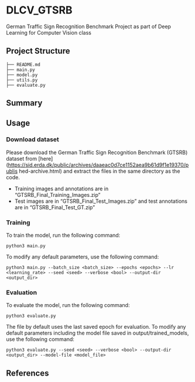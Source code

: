# DLCV_GTSRB
German Traffic Sign Recognition Benchmark Project as part of Deep Learning for Computer Vision class

## Project Structure

```
├── README.md
├── main.py
├── model.py
├── utils.py
├── evaluate.py

```

## Summary 


## Usage

### Download dataset

Please download the German Traffic Sign Recognition Benchmark (GTSRB) dataset from [here](https://sid.erda.dk/public/archives/daaeac0d7ce1152aea9b61d9f1e19370/publis
hed-archive.html) and extract the files in the same directory as the code.
- Training images and annotations are in “GTSRB_Final_Training_Images.zip”
- Test images are in “GTSRB_Final_Test_Images.zip” and test annotations are in “GTSRB_Final_Test_GT.zip”

### Training

To train the model, run the following command:
```
python3 main.py
```
To modify any default parameters, use the following command:
```
python3 main.py --batch_size <batch_size> --epochs <epochs> --lr <learning_rate> --seed <seed> --verbose <bool> --output-dir <output_dir> 
```

### Evaluation

To evaluate the model, run the following command:

```
python3 evaluate.py
```

The file by default uses the last saved epoch for evaluation. To modify any default parameters including the model file saved in output/trained_models, use the following command:
```
python3 evaluate.py --seed <seed> --verbose <bool> --output-dir <output_dir> --model-file <model_file>
```

## References

